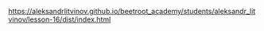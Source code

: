 https://aleksandrlitvinov.github.io/beetroot_academy/students/aleksandr_litvinov/lesson-16/dist/index.html 